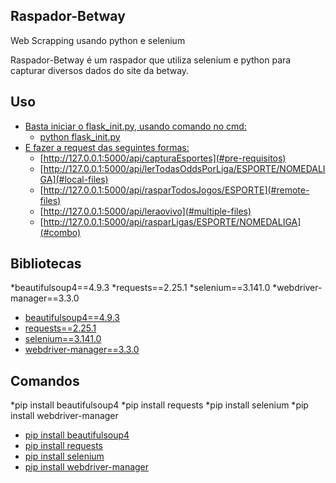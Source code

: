 ## Raspador-Betway
 Web Scrapping usando python e selenium


Raspador-Betway é um raspador que utiliza selenium e python para capturar diversos dados do site da betway.

## Uso

<!--ts-->
   * [Basta iniciar o flask_init.py, usando comando no cmd:](#Sobre)
      * [python flask_init.py](#pre-requisitos)
   * [E fazer a request das seguintes formas:](#tabela-de-conteudo)
      * [http://127.0.0.1:5000/api/capturaEsportes](#pre-requisitos)
      * [http://127.0.0.1:5000/api/lerTodasOddsPorLiga/ESPORTE/NOMEDALIGA](#local-files)
      * [http://127.0.0.1:5000/api/rasparTodosJogos/ESPORTE](#remote-files)
      * [http://127.0.0.1:5000/api/leraovivo](#multiple-files)
      * [http://127.0.0.1:5000/api/rasparLigas/ESPORTE/NOMEDALIGA](#combo)

<!--te-->


## Bibliotecas
	
*beautifulsoup4==4.9.3
*requests==2.25.1
*selenium==3.141.0
*webdriver-manager==3.3.0
<!--ts-->
   * [beautifulsoup4==4.9.3](#Sobre)
   * [requests==2.25.1](#tabela-de-conteudo)
   * [selenium==3.141.0](#tabela-de-conteudo)
   * [webdriver-manager==3.3.0](#tabela-de-conteudo)

<!--te-->


## Comandos

*pip install beautifulsoup4
*pip install requests
*pip install selenium
*pip install webdriver-manager
<!--ts-->
   * [pip install beautifulsoup4](#Sobre)
   * [pip install requests](#tabela-de-conteudo)
   * [pip install selenium](#tabela-de-conteudo)
   * [pip install webdriver-manager](#tabela-de-conteudo)

<!--te-->